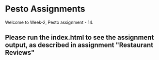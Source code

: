 # Pesto Assignments
Welcome to Week-2, Pesto assignment - 14.

## Please run the index.html to see the assignment output, as described in assignment "Restaurant Reviews"